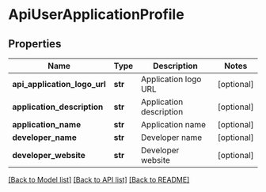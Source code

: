 # ApiUserApplicationProfile

## Properties
Name | Type | Description | Notes
------------ | ------------- | ------------- | -------------
**api_application_logo_url** | **str** | Application logo URL | [optional] 
**application_description** | **str** | Application description | [optional] 
**application_name** | **str** | Application name | [optional] 
**developer_name** | **str** | Developer name | [optional] 
**developer_website** | **str** | Developer website | [optional] 

[[Back to Model list]](../README.md#documentation-for-models) [[Back to API list]](../README.md#documentation-for-api-endpoints) [[Back to README]](../README.md)


